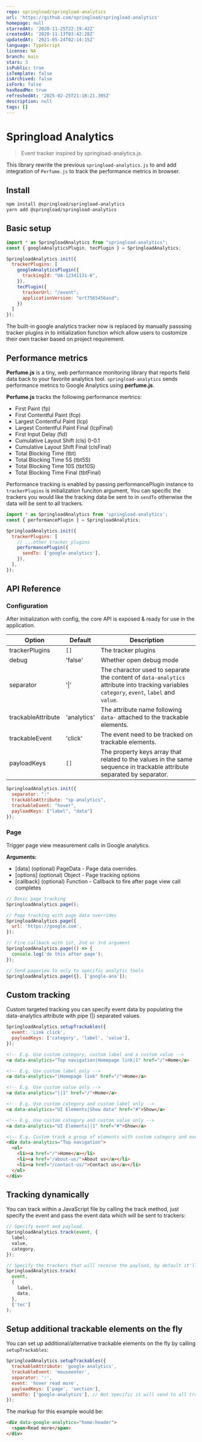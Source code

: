 ```yaml
---
repo: springload/springload-analytics
url: 'https://github.com/springload/springload-analytics'
homepage: null
starredAt: '2020-11-25T22:19:42Z'
createdAt: '2020-11-13T03:42:28Z'
updatedAt: '2021-05-24T02:14:15Z'
language: TypeScript
license: NA
branch: main
stars: 3
isPublic: true
isTemplate: false
isArchived: false
isFork: false
hasReadMe: true
refreshedAt: '2025-02-25T21:18:21.305Z'
description: null
tags: []
---
```


# Springload Analytics

> Event tracker inspired by springload-analytics.js.

This library rewrite the previous `springload-analytics.js` to and add integration of `Perfume.js` to track the performance metrics in browser.

## Install

```bash
npm install @springload/springload-analytics
yarn add @springload/springload-analytics
```

## Basic setup

```javascript
import * as SpringloadAnalytics from "springload-analytics";
const { googleAnalyticsPlugin, tecPlugin } = SpringloadAnalytics;

SpringloadAnalytics.init({
  trackerPlugins: [
    googleAnalyticsPlugin({
      trackingId: "UA-12341131-6",
    }),
    tecPlugin({
      trackerUrl: "/event";
      applicationVersion: "ert7565456asd";
    })
  ]
});
```

The built-in google analytics tracker now is replaced by manually passsing tracker plugins in to initialization function which allow users to customize their own tracker based on project requirement.

## Performance metrics

**Perfume.js** is a tiny, web performance monitoring library that reports field data back to your favorite analytics tool.
`springload-analytics` sends performance metrics to Google Analytics using **perfume.js**.

**Perfume.js** tracks the following performance mertrics:

- First Paint (fp)
- First Contentful Paint (fcp)
- Largest Contentful Paint (lcp)
- Largest Contentful Paint Final (lcpFinal)
- First Input Delay (fid)
- Cumulative Layout Shift (cls) 0-0.1
- Cumulative Layout Shift Final (clsFinal)
- Total Blocking Time (tbt)
- Total Blocking Time 5S (tbt5S)
- Total Blocking Time 10S (tbt10S)
- Total Blocking Time Final (tbtFinal)

Performance tracking is enabled by passing performancePlugin instance to `trackerPlugins` is initialization funciton argument, You can specific the trackers you would like the tracking data be sent to in `sendTo` otherwise the data will be sent to all trackers.

```javascript
import * as SpringloadAnalytics from 'springload-analytics';
const { performancePlugin } = SpringloadAnalytics;

SpringloadAnalytics.init({
  trackerPlugins: [
    // ...other tracker plugins
    performancePlugin({
      sendTo: ['google-analytics'],
    }),
  ],
});
```

## API Reference

### Configuration

After initialization with config, the core API is exposed & ready for use in the application.

| Option             | Default     | Description                                                                                                                                |
| ------------------ | ----------- | ------------------------------------------------------------------------------------------------------------------------------------------ |
| trackerPlugins     | `[]`        | The tracker plugins                                                                                                                        |
| debug              | 'false'     | Whether open debug mode                                                                                                                    |
| separator          | '&#x7c;'    | The charactor used to separate the content of `data-analytics` attribute into tracking variables `category`, `event`, `label` and `value`. |
| trackableAttribute | 'analytics' | The attribute name following `data-` attached to the trackable elements.                                                                   |
| trackableEvent     | 'click'     | The event need to be tracked on trackable elements.                                                                                        |
| payloadKeys        | `[]`        | The property keys array that related to the values in the same sequence in trackable attribute separated by separator.                     |

```javascript
SpringloadAnalytics.init({
  separator: ":"
  trackableAttribute: "sp-analytics",
  trackableEvent: "hover",
  payloadKeys: ["label", "data"]
});
```

### Page

Trigger page view measurement calls in Google analytics.

**Arguments:**

- [data] (optional) PageData - Page data overrides.
- [options] (optional) Object - Page tracking options
- [callback] (optional) Function - Callback to fire after page view call completes

```javascript
// Basic page tracking
SpringloadAnalytics.page();

// Page tracking with page data overrides
SpringloadAnalytics.page({
  url: 'https://google.com',
});

// Fire callback with 1st, 2nd or 3rd argument
SpringloadAnalytics.page(() => {
  console.log('do this after page');
});

// Send pageview to only to specific analytic tools
SpringloadAnalytics.page({}, ['google-ana']);
```

## Custom tracking

Custom targeted tracking you can specify event data by populating the data-analytics attribute with pipe (|) separated values.

```javascript
SpringloadAnalytics.setupTrackables({
  event: 'Link click',
  payloadKeys: ['category', 'label', 'value'],
});
```

```html
<!-- E.g. Use custom category, custom label and a custom value -->
<a data-analytics="Top navigation|Homepage link|1" href="/">Home</a>

<!-- E.g. Use custom label only -->
<a data-analytics="|Homepage link" href="/">Home</a>

<!-- E.g. Use custom value only -->
<a data-analytics="||1" href="/">Home</a>

<!-- E.g. Use custom category and custom label only -->
<a data-analytics="UI Elements|Show data" href="#">Show</a>

<!-- E.g. Use custom category and custom value only -->
<a data-analytics="UI Elements||1" href="#">Show</a>

<!-- E.g. Custom track a group of elements with custom category and event -->
<div data-analytics="Top navigation">
  <ul>
    <li><a href="/">Home</a></li>
    <li><a href="/about-us/">About us</a></li>
    <li><a href="/contact-us/">Contact us</a></li>
  </ul>
</div>
```

## Tracking dynamically

You can track within a JavaScript file by calling the track method, just specify the event and pass the event data which will be sent to trackers:

```javascript
// Specify event and payload.
SpringloadAnalytics.track(event, {
  label,
  value,
  category,
});

// Specify the trackers that will receive the payload, by default it'll be sent to all tracker.
SpringloadAnalytics.track(
  event,
  {
    label,
    data,
  },
  ['tec']
);
```

## Setup additional trackable elements on the fly

You can set up additional/alternative trackable elements on the fly by calling `setupTrackables`:

```javascript
SpringloadAnalytics.setupTrackables({
  trackableAttribute: 'google-analytics',
  trackableEvent: 'mouseenter',
  separator: ':',
  event: 'hover read more',
  payloadKeys: ['page', 'section'],
  sendTo: ['google-analytics'], // Not specific it will send to all trackers
});
```

The markup for this example would be:

```html
<div data-google-analytics="home:header">
  <span>Read more</span>
</div>
```
